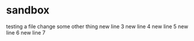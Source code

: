 # sandbox

testing a file change
some other thing
new line 3
new line 4
new line 5
new line 6
new line 7
